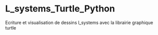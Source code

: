 # L_systems_Turtle_Python
Ecriture et visualisation de dessins l_systems avec la librairie graphique turtle

